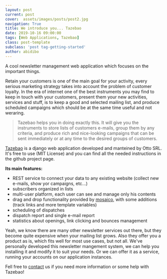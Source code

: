 ```yaml
---
layout: post
current: post
cover:  assets/images/posts/post2.jpg
navigation: True
title: We introduce you... Tazebao
date: 2019-10-16 09:00:00
tags: [Web Applications, Tazebao]
class: post-template
subclass: 'post tag-getting-started'
author: abidibo
---
```


A cool newsletter management web application which focuses on the important things.

Retain your customers is one of the main goal for your activity, every serious marketing strategy takes into account the problem of customer loyalty. In the era of internet one of the best instruments you may find to keep in touch with your customers, present them your new activities, services and stuff, is to keep a good and selected mailing list, and produce scheduled campaigns which should be at the same time useful and not weraring.

> Tazebao helps you in doing exactly this. It will give you the instruments to store lists of customers e-mails, group them by any criteria, and produce rich and nice-looking campaigns that can be sent immediately or at any time to the desired groups of customers.

[Tazebao](https://www.github.com/otto-torino/tazebao) is a django web application developed and manteined by Otto SRL. It's free to use (MIT License) and you can find all the needed instructions in the github project page.

**Its main features:**

- REST service to connect your data to any existing website (collect new e-mails, show yor campaigns, etc...)
- subscribers organized in lists
- multi-user platform, each user can see and manage only his contents
- drag and drop functionality provided by [mosaico](https://github.com/voidlabs/mosaico), with some additions (track links and more template variables)
- scheduling of dispatches
- dispatch report and single e-mail report
- statistics about openings, link clicking and bounces management

Yeah, we know there are many other newsletter services out there, but they become quite expensive when your mailing list grows. Also they offer you a product as is, which fits well for most use cases, but not all. We've personally developed this newsletter mangement system, we can help you installing it and modify it to suit your needs. Or we can offer it as a service, running your accounts on our application instances.

Fell free to [contact](mailto:mail@otto.to.it) us if you need more information or some help with Tazebao!


